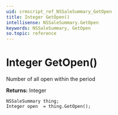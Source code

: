 ```yaml
---
uid: crmscript_ref_NSSaleSummary_GetOpen
title: Integer GetOpen()
intellisense: NSSaleSummary.GetOpen
keywords: NSSaleSummary, GetOpen
so.topic: reference
---
```


# Integer GetOpen()

Number of all open within the period

**Returns:** Integer

```crmscript
NSSaleSummary thing;
Integer open  = thing.GetOpen();
```

